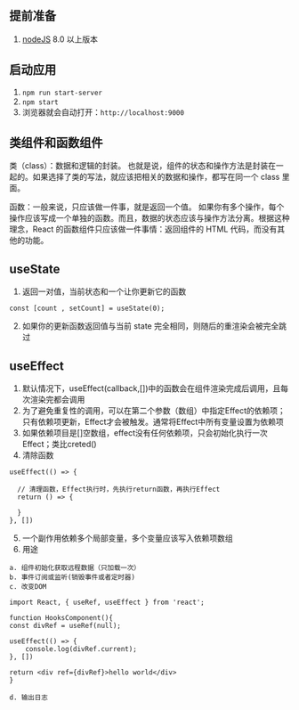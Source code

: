## 提前准备

1. [nodeJS](https://nodejs.org/zh-cn/) 8.0 以上版本

## 启动应用

1. `npm run start-server`
2. `npm start`
3. 浏览器就会自动打开：`http://localhost:9000`

## 类组件和函数组件
类（class）：数据和逻辑的封装。 也就是说，组件的状态和操作方法是封装在一起的。如果选择了类的写法，就应该把相关的数据和操作，都写在同一个 class 里面。

函数：一般来说，只应该做一件事，就是返回一个值。 如果你有多个操作，每个操作应该写成一个单独的函数。而且，数据的状态应该与操作方法分离。根据这种理念，React 的函数组件只应该做一件事情：返回组件的 HTML 代码，而没有其他的功能。

## useState
1. 返回一对值，当前状态和一个让你更新它的函数
```
const [count , setCount] = useState(0);
```
2. 如果你的更新函数返回值与当前 state 完全相同，则随后的重渲染会被完全跳过
## useEffect

1. 默认情况下，useEffect(callback,[])中的函数会在组件渲染完成后调用，且每次渲染完都会调用
2. 为了避免重复性的调用，可以在第二个参数（数组）中指定Effect的依赖项；只有依赖项更新，Effect才会被触发。通常将Effect中所有变量设置为依赖项
3. 如果依赖项目是[]空数组，effect没有任何依赖项，只会初始化执行一次Effect；类比creted()
4. 清除函数
```
useEffect(() => {

  // 清理函数，Effect执行时，先执行return函数，再执行Effect
  return () => {

  }
}, [])
```
5. 一个副作用依赖多个局部变量，多个变量应该写入依赖项数组
6. 用途
```
a. 组件初始化获取远程数据（只加载一次）
b. 事件订阅或监听(销毁事件或者定时器)
c. 改变DOM

import React, { useRef, useEffect } from 'react';

function HooksComponent(){ 
const divRef = useRef(null);

useEffect(() => {
    console.log(divRef.current);
}, [])

return <div ref={divRef}>hello world</div>
}

d. 输出日志
```